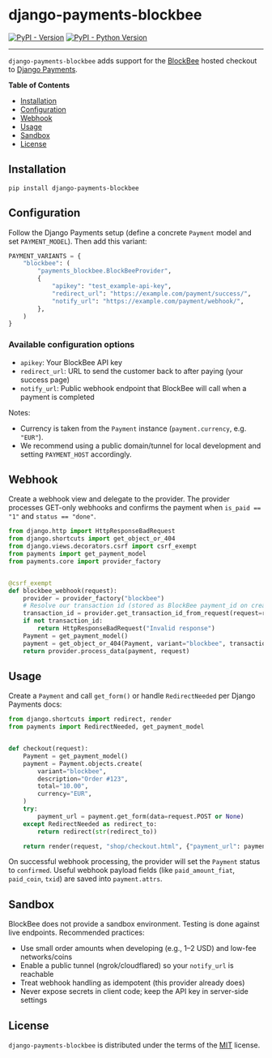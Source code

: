 # django-payments-blockbee

[![PyPI - Version](https://img.shields.io/pypi/v/django-payments-blockbee.svg)](https://pypi.org/project/django-payments-blockbee)
[![PyPI - Python Version](https://img.shields.io/pypi/pyversions/django-payments-blockbee.svg)](https://pypi.org/project/django-payments-blockbee)

-----

`django-payments-blockbee` adds support for the [BlockBee](https://blockbee.io) hosted checkout to [Django Payments](https://django-payments.readthedocs.io/).

**Table of Contents**

- [Installation](#installation)
- [Configuration](#configuration)
- [Webhook](#webhook)
- [Usage](#usage)
- [Sandbox](#sandbox)
- [License](#license)

## Installation

```console
pip install django-payments-blockbee
```

## Configuration

Follow the Django Payments setup (define a concrete `Payment` model and set `PAYMENT_MODEL`). Then add this variant:

```python
PAYMENT_VARIANTS = {
    "blockbee": (
        "payments_blockbee.BlockBeeProvider",
        {
            "apikey": "test_example-api-key",
            "redirect_url": "https://example.com/payment/success/",
            "notify_url": "https://example.com/payment/webhook/",
        },
    )
}
```

### Available configuration options

- `apikey`: Your BlockBee API key
- `redirect_url`: URL to send the customer back to after paying (your success page)
- `notify_url`: Public webhook endpoint that BlockBee will call when a payment is completed

Notes:
- Currency is taken from the `Payment` instance (`payment.currency`, e.g. `"EUR"`).
- We recommend using a public domain/tunnel for local development and setting `PAYMENT_HOST` accordingly.

## Webhook

Create a webhook view and delegate to the provider. The provider processes GET-only webhooks and confirms the payment when `is_paid == "1"` and `status == "done"`.

```python
from django.http import HttpResponseBadRequest
from django.shortcuts import get_object_or_404
from django.views.decorators.csrf import csrf_exempt
from payments import get_payment_model
from payments.core import provider_factory


@csrf_exempt
def blockbee_webhook(request):
    provider = provider_factory("blockbee")
    # Resolve our transaction id (stored as BlockBee payment_id on creation)
    transaction_id = provider.get_transaction_id_from_request(request=request)
    if not transaction_id:
        return HttpResponseBadRequest("Invalid response")
    Payment = get_payment_model()
    payment = get_object_or_404(Payment, variant="blockbee", transaction_id=transaction_id)
    return provider.process_data(payment, request)
```

## Usage

Create a `Payment` and call `get_form()` or handle `RedirectNeeded` per Django Payments docs:

```python
from django.shortcuts import redirect, render
from payments import RedirectNeeded, get_payment_model


def checkout(request):
    Payment = get_payment_model()
    payment = Payment.objects.create(
        variant="blockbee",
        description="Order #123",
        total="10.00",
        currency="EUR",
    )
    try:
        payment_url = payment.get_form(data=request.POST or None)
    except RedirectNeeded as redirect_to:
        return redirect(str(redirect_to))

    return render(request, "shop/checkout.html", {"payment_url": payment_url})
```

On successful webhook processing, the provider will set the `Payment` status to `confirmed`. Useful webhook payload fields (like `paid_amount_fiat`, `paid_coin`, `txid`) are saved into `payment.attrs`.

## Sandbox

BlockBee does not provide a sandbox environment. Testing is done against live endpoints. Recommended practices:

- Use small order amounts when developing (e.g., 1–2 USD) and low-fee networks/coins
- Enable a public tunnel (ngrok/cloudflared) so your `notify_url` is reachable
- Treat webhook handling as idempotent (this provider already does)
- Never expose secrets in client code; keep the API key in server-side settings

## License

`django-payments-blockbee` is distributed under the terms of the [MIT](https://spdx.org/licenses/MIT.html) license.
